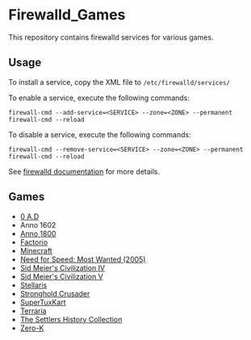 # Firewalld_Games
This repository contains firewalld services for various games.


## Usage
To install a service, copy the XML file to ```/etc/firewalld/services/```

To enable a service, execute the following commands:
```
firewall-cmd --add-service=<SERVICE> --zone=<ZONE> --permanent
firewall-cmd --reload
```

To disable a service, execute the following commands:
```
firewall-cmd --remove-service=<SERVICE> --zone=<ZONE> --permanent
firewall-cmd --reload
```

See [firewalld documentation](https://firewalld.org/documentation/) for more details.
## Games
* [0 A.D](https://play0ad.com/)
* Anno 1602
* [Anno 1800](https://www.ubisoft.com/de-de/game/anno/1800)
* [Factorio](https://www.factorio.com/)
* [Minecraft](https://www.minecraft.net)
* [Need for Speed: Most Wanted (2005)](https://www.ea.com/games/need-for-speed/need-for-speed-most-wanted-2005)
* [Sid Meier's Civilization IV](https://civilization.com/civilization-4/)
* [Sid Meier's Civilization V](https://civilization.com/civilization-5/)
* [Stellaris](https://www.paradoxinteractive.com/games/stellaris)
* [Stronghold Crusader](https://fireflyworlds.com/games/strongholdcrusader/)
* [SuperTuxKart](https://supertuxkart.net/Main_Page)
* [Terraria](https://terraria.org/)
* [The Settlers History Collection](https://www.ubisoft.com/en-us/game/the-settlers/history-collection)
* [Zero-K](https://zero-k.info/)


